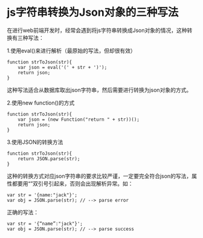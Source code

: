# js字符串转换为Json对象的三种写法

在进行web前端开发时，经常会遇到将js字符串转换成Json对象的情况，这种转换有三种写法：

1.使用eval()来进行解析（最原始的写法，但却很有效）

    function strToJson(str){ 
        var json = eval('(' + str + ')'); 
        return json; 
    }

这种写法适合从数据库取出json字符串，然后需要进行转换为json对象的方式。

2.使用new function()的方式

    function strToJson(str){ 
        var json = (new Function("return " + str))(); 
        return json; 
    }

3.使用JSON的转换方法

    function strToJson(str){ 
        return JSON.parse(str); 
    }

这种的转换方式对应json字符串的要求比较严谨，一定要完全符合json的写法，属性都要用“”双引号引起来，否则会出现解析异常。如：

    var str = '{name:"jack"}'; 
    var obj = JSON.parse(str); // --> parse error

正确的写法：

    var str = '{“name”:"jack"}'; 
    var obj = JSON.parse(str); // --> parse success
